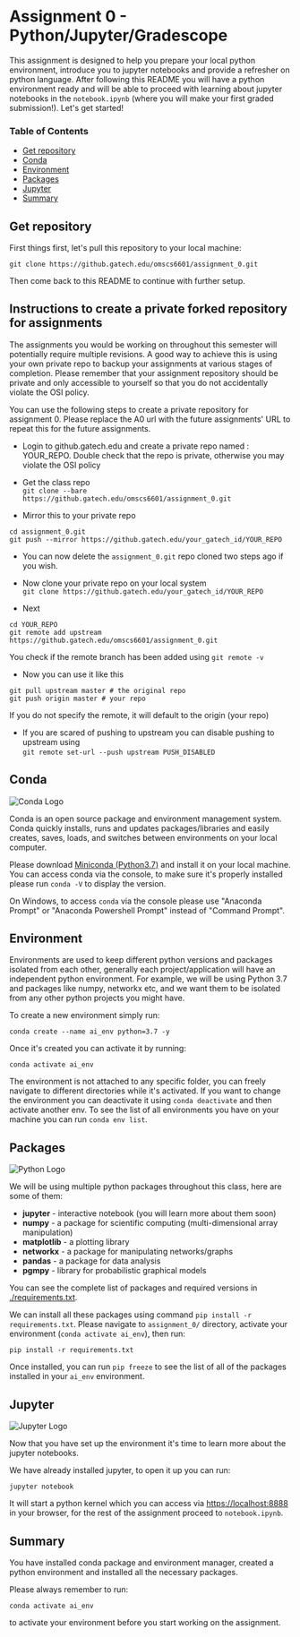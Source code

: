 # Assignment 0 - Python/Jupyter/Gradescope

This assignment is designed to help you prepare your local python environment, introduce you to jupyter notebooks and provide a refresher on python language. After following this README you will have a python environment ready and will be able to proceed with learning about jupyter notebooks in the `notebook.ipynb` (where you will make your first graded submission!). Let's get started!

### Table of Contents
- [Get repository](#repo)
- [Conda](#conda)
- [Environment](#env)
- [Packages](#pkg)
- [Jupyter](#jupyter)
- [Summary](#summary)

<a name="repo"/></a>
## Get repository

First things first, let's pull this repository to your local machine:

```
git clone https://github.gatech.edu/omscs6601/assignment_0.git
```

Then come back to this README to continue with further setup.

<a name="fork-instructions"/></a>
## Instructions to create a private forked repository for assignments

The assignments you would be working on throughout this semester will potentially require multiple revisions. A good way to achieve this is using your own private repo to backup your assignments at various stages of completion. Please remember that your assignment repository should be private and only accessible to yourself so that you do not accidentally violate the OSI policy.<br>

You can use the following steps to create a private repository for assignment 0. Please replace the A0 url with the future assignments' URL to repeat this for the future assignments.<br>

* Login to github.gatech.edu and create a private repo named : YOUR_REPO. Double check that the repo is private, otherwise you may violate the OSI policy

* Get the class repo<br> ``git clone --bare https://github.gatech.edu/omscs6601/assignment_0.git``

* Mirror this to your private repo <br>
```
cd assignment_0.git
git push --mirror https://github.gatech.edu/your_gatech_id/YOUR_REPO
```

* You can now delete the ``assignment_0.git`` repo cloned two steps ago if you wish.

* Now clone your private repo on your local system<br> ``git clone https://github.gatech.edu/your_gatech_id/YOUR_REPO``

* Next <br>
```
cd YOUR_REPO
git remote add upstream https://github.gatech.edu/omscs6601/assignment_0.git
```
You check if the remote branch has been added using ``git remote -v``

* Now you can use it like this <br>
```
git pull upstream master # the original repo 
git push origin master # your repo 
```
If you do not specify the remote, it will default to the origin (your repo)

* If you are scared of pushing to upstream you can disable pushing to upstream using<br> ``git remote set-url --push upstream PUSH_DISABLED``

<a name="conda"/></a>
## Conda

![Conda Logo](https://conda.io/en/latest/_images/conda_logo.svg)

Conda is an open source package and environment management system. Conda quickly installs, runs and updates packages/libraries and easily creates, saves, loads, and switches between environments on your local computer.

Please download [Miniconda (Python3.7)](https://docs.conda.io/en/latest/miniconda.html) and install it on your local machine. You can access conda via the console, to make sure it's properly installed please run `conda -V` to display the version.

On Windows, to access `conda` via the console please use "Anaconda Prompt" or "Anaconda Powershell Prompt" instead of "Command Prompt".

<a name="env"/></a>
## Environment

Environments are used to keep different python versions and packages isolated from each other, generally each project/application will have an independent python environment. For example, we will be using Python 3.7 and packages like numpy, networkx etc, and we want them to be isolated from any other python projects you might have. 

To create a new environment simply run:

```
conda create --name ai_env python=3.7 -y
```

Once it's created you can activate it by running:

```
conda activate ai_env
```

The environment is not attached to any specific folder, you can freely navigate to different directories while it's activated. If you want to change the environment you can deactivate it using `conda deactivate` and then activate another env. To see the list of all environments you have on your machine you can run `conda env list`.

<a name="pkg"/></a>
## Packages

![Python Logo](https://www.python.org/static/community_logos/python-logo-master-v3-TM.png)

We will be using multiple python packages throughout this class, here are some of them:

* **jupyter** - interactive notebook (you will learn more about them soon)
* **numpy** - a package for scientific computing (multi-dimensional array manipulation)
* **matplotlib** - a plotting library
* **networkx** - a package for manipulating networks/graphs
* **pandas** - a package for data analysis
* **pgmpy** - library for probabilistic graphical models 

You can see the complete list of packages and required versions in [./requirements.txt](./requirements.txt).

We can install all these packages using command ``pip install -r requirements.txt``. Please navigate to `assignment_0/` directory, activate your environment (`conda activate ai_env`), then run:

```
pip install -r requirements.txt
```

Once installed, you can run `pip freeze` to see the list of all of the packages installed in your `ai_env` environment.

<a name="jupyter"/></a>
## Jupyter

![Jupyter Logo](https://jupyter.org/assets/nav_logo.svg)

Now that you have set up the environment it's time to learn more about the jupyter notebooks. 

We have already installed jupyter, to open it up you can run:

```
jupyter notebook
```

It will start a python kernel which you can access via [https://localhost:8888](https://localhost:8888/) in your browser, for the rest of the assignment proceed to `notebook.ipynb`.

<a name="summary"/></a>
## Summary

You have installed conda package and environment manager, created a python environment and installed all the necessary packages.

Please always remember to run:
```
conda activate ai_env
```
to activate your environment before you start working on the assignment.
